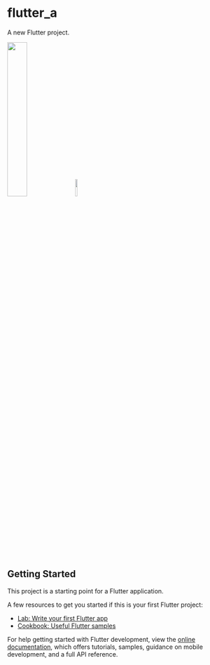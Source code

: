 # flutter_a

A new Flutter project.

<img src = "https://github.com/Jaydeepsharma93/flutter_a/assets/143181361/51b7f3f6-18c6-4d7e-892d-a7cc78d02c96" width=30%>
<img src = "https://github.com/Jaydeepsharma93/flutter_a/assets/143181361/56a846c7-1626-42a4-884e-9b6f070bfedf" height=10%>

## Getting Started

This project is a starting point for a Flutter application.

A few resources to get you started if this is your first Flutter project:

- [Lab: Write your first Flutter app](https://docs.flutter.dev/get-started/codelab)
- [Cookbook: Useful Flutter samples](https://docs.flutter.dev/cookbook)

For help getting started with Flutter development, view the
[online documentation](https://docs.flutter.dev/), which offers tutorials,
samples, guidance on mobile development, and a full API reference.
